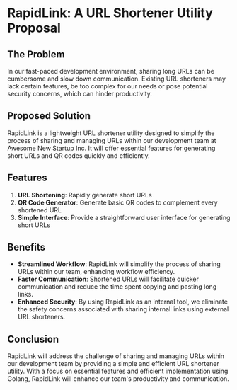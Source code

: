 # RapidLink: A URL Shortener Utility Proposal

## The Problem
In our fast-paced development environment, sharing long URLs can be cumbersome and slow down communication. Existing URL shorteners may lack certain features, be too complex for our needs or pose potential security concerns, which can hinder productivity.

## Proposed Solution
RapidLink is a lightweight URL shortener utility designed to simplify the process of sharing and managing URLs within our development team at Awesome New Startup Inc. It will offer essential features for generating short URLs and QR codes quickly and efficiently.

## Features
1. **URL Shortening**: Rapidly generate short URLs 
2. **QR Code Generator**: Generate basic QR codes to complement every shortened URL
3. **Simple Interface**: Provide a straightforward user interface for generating short URLs

## Benefits
- **Streamlined Workflow**: RapidLink will simplify the process of sharing URLs within our team, enhancing workflow efficiency.
- **Faster Communication**: Shortened URLs will facilitate quicker communication and reduce the time spent copying and pasting long links.
- **Enhanced Security**: By using RapidLink as an internal tool, we eliminate the safety concerns associated with sharing internal links using external URL shorteners.

## Conclusion
RapidLink will address the challenge of sharing and managing URLs within our development team by providing a simple and efficient URL shortener utility. With a focus on essential features and efficient implementation using Golang, RapidLink will enhance our team's productivity and communication.